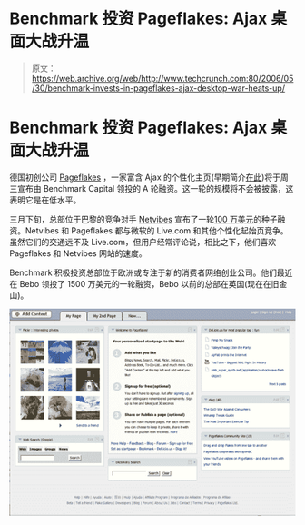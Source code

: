 # Benchmark 投资 Pageflakes: Ajax 桌面大战升温

> 原文：<https://web.archive.org/web/http://www.techcrunch.com:80/2006/05/30/benchmark-invests-in-pageflakes-ajax-desktop-war-heats-up/>

# Benchmark 投资 Pageflakes: Ajax 桌面大战升温

 [](https://web.archive.org/web/20220117012209/http://www.pageflakes.com/) 德国初创公司 [Pageflakes](https://web.archive.org/web/20220117012209/http://www.pageflakes.com/) ，一家富含 Ajax 的个性化主页(早期简介[在此](https://web.archive.org/web/20220117012209/http://www.beta.techcrunch.com/2005/12/18/yep-one-more-ajax-desktop-pageflakes/))将于周三宣布由 Benchmark Capital 领投的 A 轮融资。这一轮的规模将不会被披露，这表明它是在低水平。

三月下旬，总部位于巴黎的竞争对手 [Netvibes](https://web.archive.org/web/20220117012209/http://www.netvibes.com/) 宣布了一轮[100 万美元](https://web.archive.org/web/20220117012209/http://www.beta.techcrunch.com/2006/03/22/netvibes-to-announce-seed-financing-today/)的种子融资。Netvibes 和 Pageflakes 都与微软的 Live.com 和其他个性化起始页竞争。虽然它们的交通远不及 Live.com，但用户经常评论说，相比之下，他们喜欢 Pageflakes 和 Netvibes 网站的速度。

Benchmark 积极投资总部位于欧洲或专注于新的消费者网络创业公司。他们最近在 Bebo 领投了 1500 万美元的一轮融资，Bebo 以前的总部在英国(现在在旧金山)。

![](img/9d92669eb36a9d7b413bc8419a12d6b1.png)